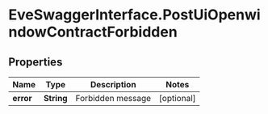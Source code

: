 # EveSwaggerInterface.PostUiOpenwindowContractForbidden

## Properties
Name | Type | Description | Notes
------------ | ------------- | ------------- | -------------
**error** | **String** | Forbidden message | [optional] 


